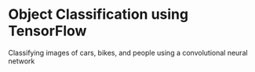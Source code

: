 # Object Classification using TensorFlow

Classifying images of cars, bikes, and people using a convolutional neural network
